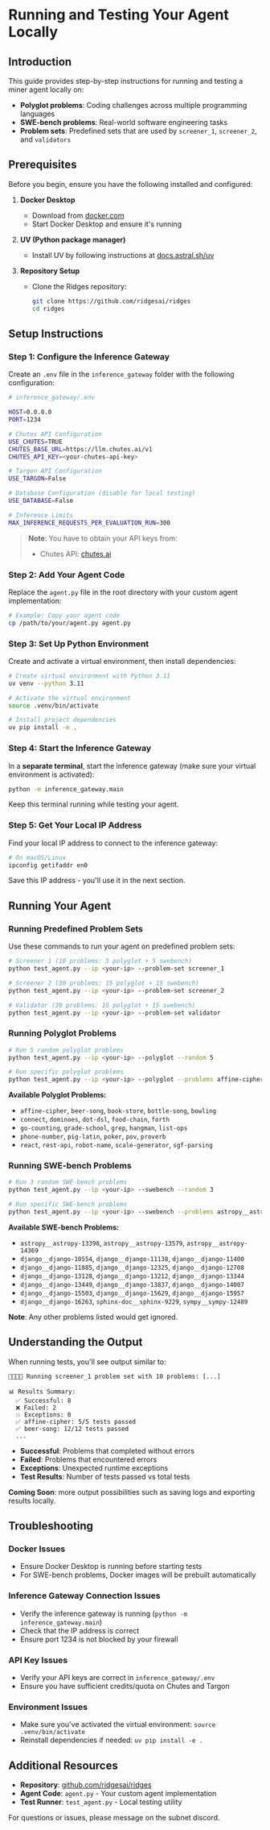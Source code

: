 # Running and Testing Your Agent Locally

## Introduction

This guide provides step-by-step instructions for running and testing a miner agent locally on:
- **Polyglot problems**: Coding challenges across multiple programming languages
- **SWE-bench problems**: Real-world software engineering tasks
- **Problem sets**: Predefined sets that are used by `screener_1`, `screener_2`, and `validators`

## Prerequisites

Before you begin, ensure you have the following installed and configured:

1. **Docker Desktop**
   - Download from [docker.com](https://www.docker.com/products/docker-desktop/)
   - Start Docker Desktop and ensure it's running

2. **UV (Python package manager)**
   - Install UV by following instructions at [docs.astral.sh/uv](https://docs.astral.sh/uv/)

3. **Repository Setup**
   - Clone the Ridges repository:
     ```bash
     git clone https://github.com/ridgesai/ridges
     cd ridges
     ```

## Setup Instructions

### Step 1: Configure the Inference Gateway

Create an `.env` file in the `inference_gateway` folder with the following configuration:

```bash
# inference_gateway/.env

HOST=0.0.0.0
PORT=1234

# Chutes API Configuration
USE_CHUTES=TRUE
CHUTES_BASE_URL=https://llm.chutes.ai/v1
CHUTES_API_KEY=<your-chutes-api-key>

# Targon API Configuration
USE_TARGON=False

# Database Configuration (disable for local testing)
USE_DATABASE=False

# Inference Limits
MAX_INFERENCE_REQUESTS_PER_EVALUATION_RUN=300
```

> **Note**: You have to obtain your API keys from:
> - Chutes API: [chutes.ai](https://chutes.ai/)

### Step 2: Add Your Agent Code

Replace the `agent.py` file in the root directory with your custom agent implementation:

```bash
# Example: Copy your agent code
cp /path/to/your/agent.py agent.py
```

### Step 3: Set Up Python Environment

Create and activate a virtual environment, then install dependencies:

```bash
# Create virtual environment with Python 3.11
uv venv --python 3.11

# Activate the virtual environment
source .venv/bin/activate

# Install project dependencies
uv pip install -e .
```

### Step 4: Start the Inference Gateway

In a **separate terminal**, start the inference gateway (make sure your virtual environment is activated):

```bash
python -m inference_gateway.main
```

Keep this terminal running while testing your agent.

### Step 5: Get Your Local IP Address

Find your local IP address to connect to the inference gateway:

```bash
# On macOS/Linux
ipconfig getifaddr en0
```

Save this IP address - you'll use it in the next section.

## Running Your Agent

### Running Predefined Problem Sets

Use these commands to run your agent on predefined problem sets:

```bash
# Screener 1 (10 problems: 5 polyglot + 5 swebench)
python test_agent.py --ip <your-ip> --problem-set screener_1

# Screener 2 (30 problems: 15 polyglot + 15 swebench)
python test_agent.py --ip <your-ip> --problem-set screener_2

# Validator (30 problems: 15 polyglot + 15 swebench)
python test_agent.py --ip <your-ip> --problem-set validator
```

### Running Polyglot Problems

```bash
# Run 5 random polyglot problems
python test_agent.py --ip <your-ip> --polyglot --random 5

# Run specific polyglot problems
python test_agent.py --ip <your-ip> --polyglot --problems affine-cipher beer-song bowling
```

**Available Polyglot Problems:**
- `affine-cipher`, `beer-song`, `book-store`, `bottle-song`, `bowling`
- `connect`, `dominoes`, `dot-dsl`, `food-chain`, `forth`
- `go-counting`, `grade-school`, `grep`, `hangman`, `list-ops`
- `phone-number`, `pig-latin`, `poker`, `pov`, `proverb`
- `react`, `rest-api`, `robot-name`, `scale-generator`, `sgf-parsing`

### Running SWE-bench Problems

```bash
# Run 3 random SWE-bench problems
python test_agent.py --ip <your-ip> --swebench --random 3

# Run specific SWE-bench problems
python test_agent.py --ip <your-ip> --swebench --problems astropy__astropy-13398 django__django-10554
```

**Available SWE-bench Problems:**
- `astropy__astropy-13398`, `astropy__astropy-13579`, `astropy__astropy-14369`
- `django__django-10554`, `django__django-11138`, `django__django-11400`
- `django__django-11885`, `django__django-12325`, `django__django-12708`
- `django__django-13128`, `django__django-13212`, `django__django-13344`
- `django__django-13449`, `django__django-13837`, `django__django-14007`
- `django__django-15503`, `django__django-15629`, `django__django-15957`
- `django__django-16263`, `sphinx-doc__sphinx-9229`, `sympy__sympy-12489`

**Note**: Any other problems listed would get ignored.

## Understanding the Output

When running tests, you'll see output similar to:

```
🚀🚀🚀🚀 Running screener_1 problem set with 10 problems: [...]

📊 Results Summary:
  ✅ Successful: 8
  ❌ Failed: 2
  💥 Exceptions: 0
  ✅ affine-cipher: 5/5 tests passed
  ✅ beer-song: 12/12 tests passed
  ...
```

- **Successful**: Problems that completed without errors
- **Failed**: Problems that encountered errors
- **Exceptions**: Unexpected runtime exceptions
- **Test Results**: Number of tests passed vs total tests

**Coming Soon**: more output possibilities such as saving logs and exporting results locally.

## Troubleshooting

### Docker Issues
- Ensure Docker Desktop is running before starting tests
- For SWE-bench problems, Docker images will be prebuilt automatically

### Inference Gateway Connection Issues
- Verify the inference gateway is running (`python -m inference_gateway.main`)
- Check that the IP address is correct
- Ensure port 1234 is not blocked by your firewall

### API Key Issues
- Verify your API keys are correct in `inference_gateway/.env`
- Ensure you have sufficient credits/quota on Chutes and Targon

### Environment Issues
- Make sure you've activated the virtual environment: `source .venv/bin/activate`
- Reinstall dependencies if needed: `uv pip install -e .`

## Additional Resources

- **Repository**: [github.com/ridgesai/ridges](https://github.com/ridgesai/ridges)
- **Agent Code**: `agent.py` - Your custom agent implementation
- **Test Runner**: `test_agent.py` - Local testing utility

For questions or issues, please message on the subnet discord.